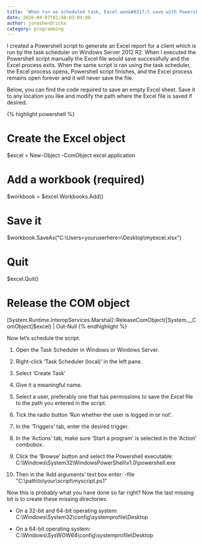 ```yaml
---
title: 'When run as scheduled task, Excel won&#8217;t save with Powershell'
date: 2016-04-07T01:50:03-04:00
author: jonashendrickx
category: programming
---
```

I created a Powershell script to generate an Excel report for a client which is run by the task scheduler on Windows Server 2012 R2. When I executed the Powershell script manually the Excel file would save successfully and the Excel process exits. When the same script is ran using the task scheduler, the Excel process opens, Powershell script finishes, and the Excel process remains open forever and it will never save the file.

Below, you can find the code required to save an empty Excel sheet. Save it to any location you like and modify the path where the Excel file is saved if desired.

{% highlight powershell %}
# Create the Excel object
$excel = New-Object -ComObject excel.application

# Add a workbook (required)
$workbook = $excel.Workbooks.Add()

# Save it
$workbook.SaveAs("C:\Users\<youruserhere>\Desktop\myexcel.xlsx")

# Quit
$excel.Quit()

# Release the COM object
[System.Runtime.InteropServices.Marshal]::ReleaseComObject([System.__ComObject]$excel) | Out-Null
{% endhighlight %}


Now let&#8217;s schedule the script.

  1. Open the Task Scheduler in Windows or Windows Server.
  2. Right-click &#8216;Task Scheduler (local)&#8217; in the left pane.
  3. Select &#8216;Create Task&#8217;
  4. Give it a meaningful name.
  5. Select a user, preferably one that has permissions to save the Excel file to the path you entered in the script.
  6. Tick the radio button &#8216;Run whether the user is logged in or not&#8217;.
  7. In the &#8216;Triggers&#8217; tab, enter the desired trigger.
  8. In the &#8216;Actions&#8217; tab, make sure &#8216;Start a program&#8217; is selected in the &#8216;Action&#8217; combobox.
  9. Click the &#8216;Browse&#8217; button and select the Powershell executable: 
        C:\Windows\System32\WindowsPowerShell\v1.0\powershell.exe

 1.  Then in the &#8216;Add arguments&#8217; text box enter: 
        -file "C:\path\to\your\script\myscript.ps1"

Now this is probably what you have done so far right? Now the last missing bit is to create these missing directories:

  * On a 32-bit and 64-bit operating system: 
        C:\Windows\System32\config\systemprofile\Desktop

  * On a 64-bit operating system: 
        C:\Windows\SysWOW64\config\systemprofile\Desktop